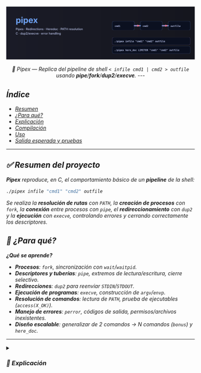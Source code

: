 <!-- ===================== BANNER ===================== -->
<p align="center">
  <img src="https://raw.githubusercontent.com/NanoHtz/Assets/main/pipex/banner.svg" alt="Pipex banner">
</p>

<p align="center"><i>🧵 Pipex — Replica del pipeline de shell <code>&lt; infile cmd1 | cmd2 &gt; outfile</code> usando <b>pipe</b>/<b>fork</b>/<b>dup2</b>/<b>execve</b>.
---

## Índice
- [Resumen](#resumen)
- [¿Para qué?](#para-que)
- [Explicación](#explicacion)
- [Compilación](#compilacion)
- [Uso](#uso)
- [Salida esperada y pruebas](#salida)

---
<a id="resumen"></a>
## ✅ Resumen del proyecto<br>

**Pipex** reproduce, en C, el comportamiento básico de un **pipeline** de la shell:
```bash
./pipex infile "cmd1" "cmd2" outfile
```
Se realiza la **resolución de rutas** con `PATH`, la **creación de procesos** con `fork`, la **conexión** entre procesos con `pipe`, el **redireccionamiento** con `dup2` y la **ejecución** con `execve`, controlando errores y cerrando correctamente los descriptores.
<a id="para-que"></a>
## 🧩 ¿Para qué?

**¿Qué se aprende?**
- **Procesos**: `fork`, sincronización con `wait`/`waitpid`.
- **Descriptores y tuberías**: `pipe`, extremos de lectura/escritura, cierre selectivo.
- **Redirecciones**: `dup2` para reenviar `STDIN`/`STDOUT`.
- **Ejecución de programas**: `execve`, construcción de `argv`/`envp`.
- **Resolución de comandos**: lectura de `PATH`, prueba de ejecutables (`access(X_OK)`).
- **Manejo de errores**: `perror`, códigos de salida, permisos/archivos inexistentes.
- **Diseño escalable**: generalizar de 2 comandos → N comandos (`bonus`) y `here_doc`.

---

<a id="explicacion"></a>
<details>
  <summary><h3>📝 Explicación</h3></summary>

### 🔌 Tuberías y duplicación de FDs
- `pipe(fd)` crea dos extremos: `fd[0]` (lectura) y `fd[1]` (escritura).
- `dup2(old, new)` redirige `new` hacia `old`. Tras duplicar, puedes **cerrar** el original.
- Cada proceso debe **cerrar** todos los FDs que **no usa** para evitar bloqueos (lectores que nunca ven EOF).

### 🧭 Flujo
Equivalente a: `< infile cmd1 | cmd2 > outfile`

1) **Abrir** ficheros  
   - `infile`: `open(..., O_RDONLY)`  
   - `outfile`: `open(..., O_CREAT|O_TRUNC|O_WRONLY, 0644)`

2) **Crear** `pipe(p)`  

3) **fork #1 (hijo A → cmd1)**  
   - `dup2(infile, STDIN_FILENO)`  
   - `dup2(p[1], STDOUT_FILENO)`  
   - **Cerrar**: `infile`, ambos `p[]`, `outfile` (no lo usa)  
   - **execve** de `cmd1` (tras resolver PATH)  

4) **fork #2 (hijo B → cmd2)**  
   - `dup2(p[0], STDIN_FILENO)`  
   - `dup2(outfile, STDOUT_FILENO)`  
   - **Cerrar**: `outfile`, ambos `p[]`, `infile`  
   - **execve** de `cmd2`  

5) **Padre**  
   - Cierra **todos** los FDs (`infile`, `outfile`, `p[0]`, `p[1]`)  
   - `waitpid` a los hijos y propaga un código de salida coherente (p. ej. el del último comando)

<a id="compilacion"></a>
## 🛠️ Compilación
⬇️ Descarga

```bash
git clone https://github.com/NanoHtz/Pipex.git
```
🏗️ Makefile
```bash
make          # produce ./pipex  (mandatory)
make bonus    # produce ./pipex_bonus (N comandos + here_doc)
make clean    # borra objetos
make fclean   # borra objetos y binarios
make re       # limpia y recompila
```

